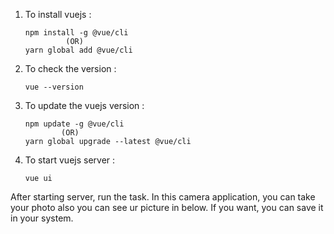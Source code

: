 1. To install vuejs :

       npm install -g @vue/cli
                (OR)
       yarn global add @vue/cli

2. To check the version :
   
       vue --version

3. To update the vuejs version :

       npm update -g @vue/cli
               (OR)
       yarn global upgrade --latest @vue/cli

4. To start vuejs server :

       vue ui
       
After starting server, run the task. In this camera application, you can take your photo also you can see ur picture in below. If you want, you can save it in your system.


